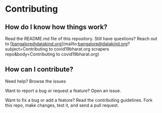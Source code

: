 # Contributing

## How do I know how things work?

Read the README.md file of this repository. Still have questions? Reach out to [bangalore@datakind.org](mailto:bangalore@datakind.org?subject=Contributing to covid19bharat.org scrapers repo&body=Contributing to covid19bharat.org)

## How can I contribute?

Need help? Browse the issues

Want to report a bug or request a feature? Open an issue.

Want to fix a bug or add a feature? Read the contributing guidelines. Fork this repo, make changes, test it, and send a pull request.
